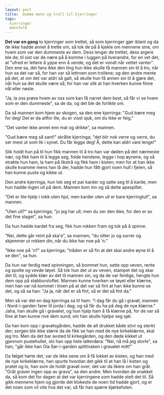 ```yaml
---
layout: post
title:  Dumme menn og troll til kjerringer
tags:
  kjerringer
  mannfolk
---
```



**Det var en gang** to kjerringer som trettet, så som kjerringer gjør iblant
og da de ikke hadde annet å trette om, så tok de på å kjekle om mennene
sine, om hvem som var den dummeste av dem. Dess lenger de trettet, dess
argere ble de; til sist var de nære på å komme i luggen på hverandre,
for en vet det, at "ufred er lettere å yppe enn å vende, og det er vondt
når vettet vanter". Den ene sa, det fans ikke den ting hun ikke skulle
få mannen sin til å tro, når hun sa det var så, for han var så lettroen
som trollene; og den andre mente på det, at om det var aldri så galt, så
skulle hun få annen sin til å gjøre det, når hun sa det skulle være så;
for han var slik at han hverken kunne finne nål eller nøste.

"Ja, la oss prøve hvem av oss som kan få narret dem best, så får vi se
hvem som er den dummeste", sa de da, og det ble de forlikte om.

Da så mannen kom hjem av skogen, sa den ene kjerringa: "Gud bære meg for
deg! Det er da altfor ille, du er visst sjuk, om du ikke er feig."

"Det vanter ikke annet enn mat og drikke", sa mannen.

"Gud bære meg så sant!" skrålte kjerringa; "det blir nok verre og verre,
du ser mest ut som lik i synet. Du får legge deg! Å, dette kan aldri
vare lenge!"

Slik holdt hun på til hun fikk mannen til å tro han var døden på det
nærmeste nær, og fikk ham til å legge seg, folde hendene, legge i hop
øynene, og så strakte hun ham, la ham på likstrå og fikk ham i kisten;
men for at han ikke skulle kvamme mens han lå der, hadde hun fått gjort
noen hull i fjelen, så han kunne puste og kikke ut.

Den andre kjerringa, hun tok seg et par karder og satte seg til å karde,
men hun hadde ingen ull på dem. Mannen kom inn og så dette apespillet.

"Det er lite hjelp i rokk uten hjul, men karder uten ull er bare
kjerringtull", sa mannen.

"Uten ull?" sa kjerringa; "jo jeg har ull; men du ser den ikke, for den
er av det fine slaget", sa hun.

Da hun hadde kardet fra seg, fikk hun rokken fram og tok på å spinne.

"Nei, dette går reint på ska'e", sa mannen; "du sitter jo og surrer og
skjemmer ut rokken din, når du ikke har noe på 'n."

"Ikke noe på 'n?" sa kjerringa; "tråden er så fin at det skal andre øyne
til å se den", sa hun.

Da hun var ferdig med spinningen, så bommet hun, satte opp veven, rente
og spolte og vevde tøyet. Så tok hun det ut av veven, stampet det og
skar det til, og sydde klær av det til mannen sin, og da de var ferdige,
hengte hun dem opp på stabbursloftet. Mannen kunne hverken se tøyet
eller klærne, men han var nå kommet i troen på at det var så fint at han
ikke kunne se det, og så sa han: "Ja ja, når det er så fint, så er det
så fint da."

Men så var det en dag kjerringa sa til ham: "I dag får du gå i gravøl,
mannen i Nord-i-garden farer til jorda i dag; og så får du ha på deg de
nye klærne." Jaha, han skulle gå i gravølet, og hun hjalp ham å få
klærne på, for de var så fine at han kunne rive dem sund, om han skulle
hjelpe seg sjøl.

Da han kom opp i gravølsgården, hadde de alt drukket både stivt og
sterkt der; sorgen ble ikke større da de fikk se han med de nye
kirkeklærne, skal jeg tro. Men da det bar avsted til kirkegården, og den
døde kikket ut gjennom pustehullet, slo han opp hele latterdøra: "Nei,
nå må jeg storle", sa han; "går ikke han Ola Sør-i-garden splittnaken i
gravølet mitt!"

Da følget hørte det, var de ikke sene om å få lokket av kisten, og han
med de nye kirkeklærne, han spurte hvordan det gikk til at han lå i
kisten og pratet og lo, han som de holdt gravøl over; det var da likere
om han gråt. "Gråt graver ingen opp av grava", sa den andre. Men hvordan
de snakket da, så kom det for dagen at det var kjerringene som hadde
stelt det til. Så gikk mennene hjem og gjorde det klokeste de noen tid
hadde gjort, og er det noen som vil vite hva det var, så får han spørre
bjørkefuten.
